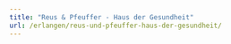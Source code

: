 ```yaml
---
title: "Reus & Pfeuffer - Haus der Gesundheit"
url: /erlangen/reus-und-pfeuffer-haus-der-gesundheit/
---
```


